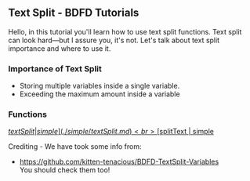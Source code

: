 ## Text Split - BDFD Tutorials

Hello, in this tutorial you'll learn how to use text split functions. Text split can look hard—but I assure you, it's not. Let's talk about text split importance and where to use it.

### Importance of Text Split
- Storing multiple variables inside a single variable.
- Exceeding the maximum amount inside a variable

### Functions
[$textSplit | simple](./simple/textSplit.md)<br>
[$splitText | simple](./simple/splitText.md)

Crediting -
We have took some info from:
- https://github.com/kitten-tenacious/BDFD-TextSplit-Variables <br>
You should check them too!
